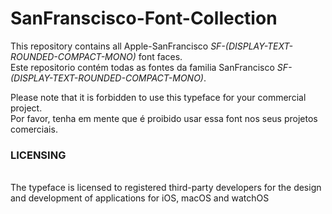 # SanFranscisco-Font-Collection
This repository contains all Apple-SanFrancisco <i>SF-(DISPLAY-TEXT-ROUNDED-COMPACT-MONO)</i> font faces. <br>
Este repositorio contém todas as fontes da familia SanFrancisco <i>SF-(DISPLAY-TEXT-ROUNDED-COMPACT-MONO)</i>. <br>

Please note that it is forbidden to use this typeface for your commercial project.<br>
Por favor, tenha em mente que é proibido usar essa font nos seus projetos comerciais.<br>

<h3><b>LICENSING</b></h3><br>
The typeface is licensed to registered third-party developers for the design and development of applications for iOS, macOS and watchOS
